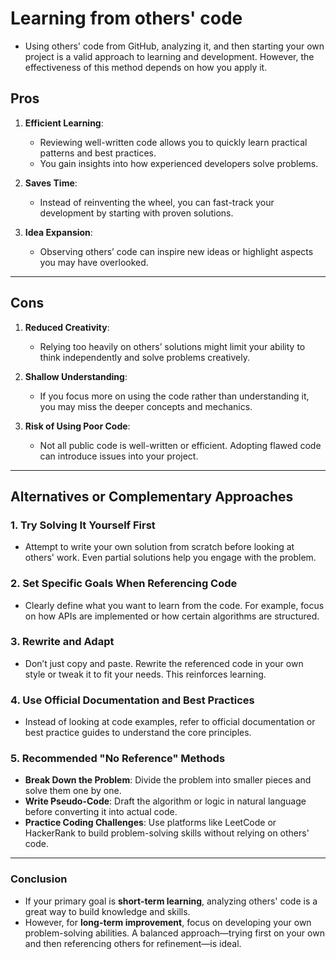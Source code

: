 # Learning from others' code

- Using others' code from GitHub, analyzing it, and then starting your own project is a valid approach to learning and development. However, the effectiveness of this method depends on how you apply it. 

## **Pros**
1. **Efficient Learning**:
   - Reviewing well-written code allows you to quickly learn practical patterns and best practices.
   - You gain insights into how experienced developers solve problems.

2. **Saves Time**:
   - Instead of reinventing the wheel, you can fast-track your development by starting with proven solutions.

3. **Idea Expansion**:
   - Observing others’ code can inspire new ideas or highlight aspects you may have overlooked.

---

## **Cons**
1. **Reduced Creativity**:
   - Relying too heavily on others’ solutions might limit your ability to think independently and solve problems creatively.

2. **Shallow Understanding**:
   - If you focus more on using the code rather than understanding it, you may miss the deeper concepts and mechanics.

3. **Risk of Using Poor Code**:
   - Not all public code is well-written or efficient. Adopting flawed code can introduce issues into your project.

---

## **Alternatives or Complementary Approaches**

### 1. **Try Solving It Yourself First**
   - Attempt to write your own solution from scratch before looking at others' work. Even partial solutions help you engage with the problem.

### 2. **Set Specific Goals When Referencing Code**
   - Clearly define what you want to learn from the code. For example, focus on how APIs are implemented or how certain algorithms are structured.

### 3. **Rewrite and Adapt**
   - Don’t just copy and paste. Rewrite the referenced code in your own style or tweak it to fit your needs. This reinforces learning.

### 4. **Use Official Documentation and Best Practices**
   - Instead of looking at code examples, refer to official documentation or best practice guides to understand the core principles.

### 5. **Recommended "No Reference" Methods**
   - **Break Down the Problem**: Divide the problem into smaller pieces and solve them one by one.
   - **Write Pseudo-Code**: Draft the algorithm or logic in natural language before converting it into actual code.
   - **Practice Coding Challenges**: Use platforms like LeetCode or HackerRank to build problem-solving skills without relying on others' code.

---

### **Conclusion**
- If your primary goal is **short-term learning**, analyzing others' code is a great way to build knowledge and skills.  
- However, for **long-term improvement**, focus on developing your own problem-solving abilities. A balanced approach—trying first on your own and then referencing others for refinement—is ideal.
